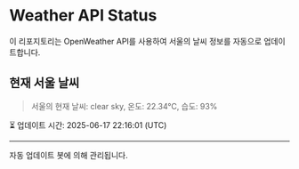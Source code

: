 
# Weather API Status

이 리포지토리는 OpenWeather API를 사용하여 서울의 날씨 정보를 자동으로 업데이트합니다.

## 현재 서울 날씨
> 서울의 현재 날씨: clear sky, 온도: 22.34°C, 습도: 93%

⏳ 업데이트 시간: 2025-06-17 22:16:01 (UTC)

---
자동 업데이트 봇에 의해 관리됩니다.
